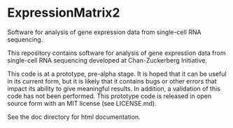 # ExpressionMatrix2
Software for analysis of gene expression data from single-cell RNA sequencing.

This repository contains software for analysis of gene expression data from single-cell RNA sequencing developed at Chan-Zuckerberg Initiative.

This code is at a prototype, pre-alpha stage. It is hoped that it can be useful in its current form, but it is likely that it contains bugs or other errors that impact its ability to give meaningful results. In addition, a validation of this code has not been performed. This prototype code is released in open source form with an MIT license (see LICENSE.md). 

See the doc directory for html documentation.

